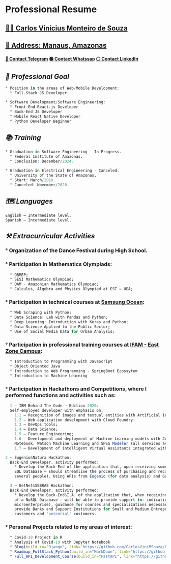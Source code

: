 # Professional Resume

## [👨‍💻 Carlos Vinícius Monteiro de Souza](https://carlosvinimsouza.github.io/)

## [🔎 Address: Manaus, Amazonas]((https://www.google.com.br/maps/place/Manaus,+AM/@-3.0446598,-60.0371446,12z/data=!3m1!4b1!4m5!3m4!1s0x926c1bc8b37647b7:0x2b485c9ff765a9cc!8m2!3d-3.1190275!4d-60.0217314))
#### [🔵 Contact Telegram](https://t.me/CarlosViniMSouza) [🟢 Contact Whatssap](https://api.whatsapp.com/send?phone=5592992680331) [⚪️ Contact LinkedIn](https://www.linkedin.com/in/carlosvinimsouza/)


## _🎯 Professional Goal_
```R
° Position in the areas of Web/Mobile Development:
  ° Full-Stack JS Developer

° Software Development/Software Engineering:
  ° Front-End React.js Developer
  ° Back-End JS Developer
  ° Mobile React Native Developer
  ° Python Developer Beginner
```

## _📚 Training_
```R
° Graduation in Software Engineering - In Progress.
  ° Federal Institute of Amazonas.
  ° Conclusion: December/2024.

° Graduation in Electrical Engineering - Canceled.
  ° University of the State of Amazonas.
  ° Start: March/2019.
  ° Canceled: November/2020.
```

## _🗺 Languages_
```R
English – Intermediate level.
Spanish – Intermediate level.
```

## _⚒ Extracurricular Activities_

### ° Organization of the Dance Festival during High School.

### ° Participation in Mathematics Olympiads:
```R
  ° OBMEP;
  ° SESI Mathematics Olympiad;
  ° OAM - Amazonian Mathematics Olympiad;
  ° Calculus, Algebra and Physics Olympiad at EST – UEA;
```

### ° Participation in technical courses at [Samsung Ocean](http://www.oceanbrasil.com/):
```R
  ° Web Scraping with Python;
  ° Data Science: Lab with Pandas and Python;
  ° Deep Learning: Introduction with Keras and Python;
  ° Data Science Applied to the Public Sector;
  ° Use of Social Media Data for Urban Analysis;
```

### ° Participation in professional training courses at [IFAM - East Zone Campus](http://www2.ifam.edu.br/campus/cmzl):
```R
  ° Introduction to Programming with JavaScript
  ° Object Oriented Java
  ° Introduction to Web Programming - SpringBoot Ecossytem
  ° Introduction to Machine Learning
```

### ° Participation in Hackathons and Competitions, where I performed functions and activities such as:
```R
  1 – IBM Behind The Code – Edition 2020:
  Self-employed developer with emphasis on:
    1.1 – Recognition of images and textual entities with Artificial Intelligence;
    1.2 – Web application development with Cloud Foundry.
    1.3 – DevOps tools;
    1.4 – Data Science;
    1.5 – Feature Engineering;
    1.6 - Development and deployment of Machine Learning models with Jupyter
    Notebook, Watson Machine Learning and SPSS Modeler (all services available on the IBM Cloud);
    1.7 – Development of intelligent Virtual Assistants integrated with APIs and Microservices;
```
```R
2 – Eugenio&Natura Hackathon:
  Back-End Developer, activity performed:
    ° Develop the Back-End of the application that, upon receiving some information from the user – which will be stored within a
    SQL Database – should streamline the process of purchasing and recommending products (based on customer preferences
    several people). Using APIs from Eugenio (for data analysis) and Google Maps (in the Geolocation part of the application).
```
```R
  3 – GetNet&SEBRAE Hackathon:
  Back-End Developer, activity performed:
    ° Develop the Back-End&I.A. of the application that, when receiving some information from the user - which will be stored inside
    of a NoSQL Database – will be able to provide support in: indication of lines of credit (for the current situation of your
    microenterprise), guidance for courses and specializations necessary for the essential activity of the company, and also,
    provide Banks and Support Institutions for Small and Medium Entrepreneurs with relevant information about their
    customers and 'potential' customers.
```

### ° Personal Projects related to my areas of interest:
```R
  ° Covid-19 Project in R
  ° Analysis of Covid-19 with Jupyter Notebook
  ° Blog(build_in="Django", link="https://github.com/CarlosViniMSouza/Blog")
  ° Roadmap_FullStack_Python(build_in="MarkDown", link="https://github.com/CarlosViniMSouza/Roadmap-FullStack-Python")
  ° Full_API_Development_Course(build_in="FastAPI", link="https://github.com/CarlosViniMSouza/API_Development_FullCourse")
```